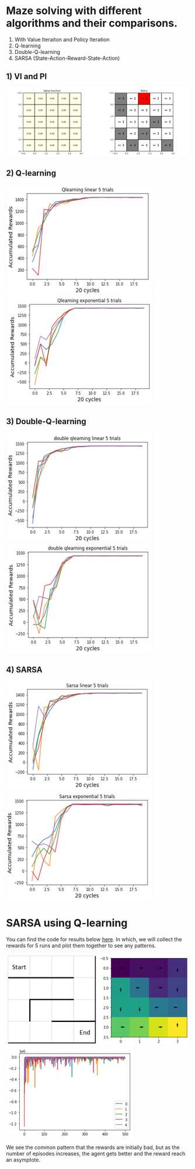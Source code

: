# Maze solving with different algorithms and their comparisons.
1) With Value Iteraiton and Policy Iteration
2) Q-learning 
3) Double-Q-learning
4) SARSA (State-Action-Reward-State-Action)

## 1) VI and PI

![image](https://github.com/PLEX-GR00T/Maze_solving_MDP/blob/main/Output%20Must%20Watch/iterations.gif)

## 2) Q-learning

<p float="left">
  <img src="https://github.com/PLEX-GR00T/Maze_solving_MDP/blob/main/Output%20Must%20Watch/Q-linear.png" width="400" height="300"/>
  <img src="https://github.com/PLEX-GR00T/Maze_solving_MDP/blob/main/Output%20Must%20Watch/q-exponential.png" width="400" height="300" /> 
</p>

## 3) Double-Q-learning

<p float="left">
  <img src="https://github.com/PLEX-GR00T/Maze_solving_MDP/blob/main/Output%20Must%20Watch/Double%20q-linear.png" width="400" height="300" />
  <img src="https://github.com/PLEX-GR00T/Maze_solving_MDP/blob/main/Output%20Must%20Watch/Double%20q-exponential.png" width="400" height="300" /> 
</p>

## 4) SARSA

<p float="left">
  <img src="https://github.com/PLEX-GR00T/Maze_solving_MDP/blob/main/Output%20Must%20Watch/SARSA%20Linear.png" width="400" height="300" />
  <img src="https://github.com/PLEX-GR00T/Maze_solving_MDP/blob/main/Output%20Must%20Watch/SARSA%20Exponential.png" width="400" height="300" /> 
</p>

# SARSA using Q-learning

You can find the code for results below [here](https://github.com/PLEX-GR00T/Maze_solving_MDP/blob/main/Q-learning_and_SARSA_on_maze.ipynb). In which, we will collect the rewards for 5 runs and plot them together to see any patterns.

<p float="left">
  <img src="https://github.com/PLEX-GR00T/Maze_solving_MDP/blob/main/Output%20Must%20Watch/input%20maze.png" width="250" height="250" />
  <img src="https://github.com/PLEX-GR00T/Maze_solving_MDP/blob/main/Output%20Must%20Watch/output%20maze.png" width="250" height="250"/> 
  <img src="https://github.com/PLEX-GR00T/Maze_solving_MDP/blob/main/Output%20Must%20Watch/Q-learning%20and%20SARASA.png" width="350" height="250" />
</p>

We see the common pattern that the rewards are initially bad, but as the number of episodes increases, the agent gets better and the reward reach an asymptote.
